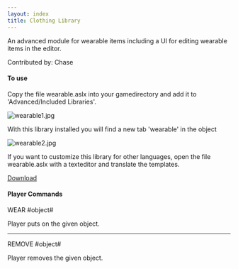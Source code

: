 ```yaml
---
layout: index
title: Clothing Library
---
```


An advanced module for wearable items including a UI for editing wearable items in the editor.

Contributed by: <span class="author">Chase</span>

#### To use

Copy the file wearable.aslx into your gamedirectory and add it to 'Advanced/Included Libraries'.

![](wearable1.jpg "wearable1.jpg")

With this library installed you will find a new tab 'wearable' in the object

![](wearable2.jpg "wearable2.jpg")

If you want to customize this library for other languages, open the file wearable.aslx with a texteditor and translate the templates.

[Download](http://www.textadventures.co.uk/forum/viewtopic.php?f=10&t=2901#p19955)

#### Player Commands

WEAR \#object\#

Player puts on the given object.

---

REMOVE \#object\#

Player removes the given object.
